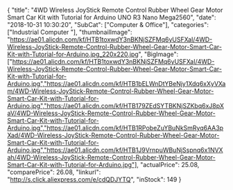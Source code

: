 {
	"title": "4WD Wireless JoyStick Remote Control Rubber Wheel Gear Motor Smart Car Kit with Tutorial for Arduino UNO R3 Nano Mega2560",
	"date": "2018-10-31 10:30:20",
	"SubCat": ["Computer & Office"],
	"categories": ["Industrial Computer "],
	"thumbnailImage": "https://ae01.alicdn.com/kf/HTB1toxwdY3nBKNjSZFMq6yUSFXaI/4WD-Wireless-JoyStick-Remote-Control-Rubber-Wheel-Gear-Motor-Smart-Car-Kit-with-Tutorial-for-Arduino.jpg_220x220.jpg",
	"BigImage": ["https://ae01.alicdn.com/kf/HTB1toxwdY3nBKNjSZFMq6yUSFXaI/4WD-Wireless-JoyStick-Remote-Control-Rubber-Wheel-Gear-Motor-Smart-Car-Kit-with-Tutorial-for-Arduino.jpg","https://ae01.alicdn.com/kf/HTB1bELWnDtYBeNjy1Xdq6xXyVXam/4WD-Wireless-JoyStick-Remote-Control-Rubber-Wheel-Gear-Motor-Smart-Car-Kit-with-Tutorial-for-Arduino.jpg","https://ae01.alicdn.com/kf/HTB179ZEdSYTBKNjSZKbq6xJ8pXaV/4WD-Wireless-JoyStick-Remote-Control-Rubber-Wheel-Gear-Motor-Smart-Car-Kit-with-Tutorial-for-Arduino.jpg","https://ae01.alicdn.com/kf/HTB1RPobeZuYBuNkSmRyq6AA3pXad/4WD-Wireless-JoyStick-Remote-Control-Rubber-Wheel-Gear-Motor-Smart-Car-Kit-with-Tutorial-for-Arduino.jpg","https://ae01.alicdn.com/kf/HTB1J9VrnpuWBuNjSspnq6x1NVXah/4WD-Wireless-JoyStick-Remote-Control-Rubber-Wheel-Gear-Motor-Smart-Car-Kit-with-Tutorial-for-Arduino.jpg"],
	"actualPrice": 25.08,
	"comparePrice": 26.08,
	"linkurl": "http://s.click.aliexpress.com/e/cdQDJYTQ",
	"inStock": 149
}
